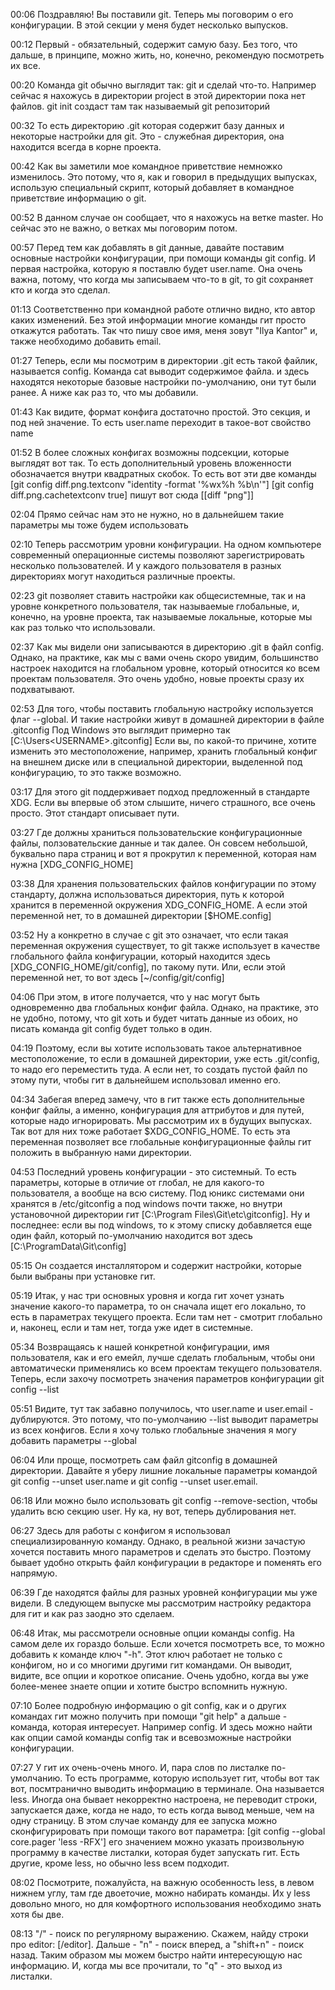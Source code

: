 00:06 Поздравляю! Вы поставили git. Теперь мы поговорим о его конфигурации. В этой секции у меня будет несколько выпусков.

00:12 Первый - обязательный, содержит самую базу. Без того, что дальше, в принципе, можно жить, но, конечно, рекомендую посмотреть их все.

00:20 Команда git обычно выглядит так: git и сделай что-то. Например сейчас я нахожусь в директории project в этой директории пока нет файлов. git init создаст там так называемый git репозиторий

00:32 То есть директорию .git которая содержит базу данных и некоторые настройки для git. Это - служебная директория, она находится всегда в корне проекта. 

00:42 Как вы заметили мое командное приветствие немножко изменилось. Это потому, что я, как и говорил в предыдущих выпусках, использую специальный скрипт, который добавляет в командное приветствие информацию о git.

00:52 В данном случае он сообщает, что я нахожусь на ветке master.
Но сейчас это не важно, о ветках мы поговорим потом. 

00:57 Перед тем как добавлять в git данные, давайте поставим основные настройки конфигурации, при помощи команды git config.
И первая настройка, которую я поставлю будет user.name. Она очень важна, потому, что когда мы записываем что-то в git, то git сохраняет кто и когда это сделал.

01:13 Соответственно при командной работе отлично видно, кто автор каких изменений. Без этой информации многие команды гит просто откажутся работать. Так что пишу свое имя, меня зовут "Ilya Kantor" и, также необходимо добавить email.

01:27 Теперь, если мы посмотрим в директории .git есть такой файлик, называется config. Команда cat выводит содержимое файла. и здесь находятся некоторые базовые настройки по-умолчанию, они тут были ранее. А ниже как раз то, что мы добавили. 

01:43 Как видите, формат конфига достаточно простой. Это секция, и под ней значение. То есть user.name переходит в такое-вот свойство name

01:52 В более сложных конфигах возможны подсекции, которые выглядят вот так. То есть дополнительный уровень вложенности обозначается внутри квадратных скобок. То есть вот эти две команды [git config diff.png.textconv "identity -format '%wx%h %b\n'"] [git config diff.png.cachetextconv true] пишут вот сюда [[diff "png"]]

02:04 Прямо сейчас нам это не нужно, но в дальнейшем такие параметры мы тоже будем использовать

02:10 Теперь рассмотрим уровни конфигурации. На одном компьютере современный операционные системы позволяют зарегистрировать несколько пользователей. И у каждого пользователя в разных директориях могут находиться различные проекты.

02:23 git позволяет ставить настройки как общесистемные, так и на уровне конкретного пользователя, так называемые глобальные, и, конечно, на уровне проекта, так называемые локальные, которые мы как раз только что использовали.

02:37 Как мы видели они записываются в директорию .git в файл config. Однако, на практике, как мы с вами очень скоро увидим, большинство настроек находится на глобальном уровне, который относится ко всем проектам пользователя. Это очень удобно, новые проекты сразу их подхватывают.

02:53 Для того, чтобы поставить глобальную настройку используется флаг --global. И такие настройки живут в домашней директории в файле .gitconfig Под Windows это выглядит примерно так [C:\Users\<USERNAME>\.gitconfig] Если вы, по какой-то причине, хотите изменить это местоположение, например, хранить глобальный конфиг на внешнем диске или в специальной директории, выделенной под конфигурацию, то это также возможно.

03:17 Для этого git поддерживает подход предложенный в стандарте XDG. Если вы впервые об этом слышите, ничего страшного, все очень просто. Этот стандарт описывает пути.

03:27 Где должны храниться пользовательские конфигурационные файлы, ползовательские данные и так далее. Он совсем небольшой, буквально пара страниц и вот я прокрутил к переменной, которая нам нужна [XDG_CONFIG_HOME]

03:38 Для хранения пользовательских файлов конфигурации по этому стандарту, должна использоваться директория, путь к которой хранится в переменной окружения XDG_CONFIG_HOME. А если этой переменной нет, то в домашней директории [$HOME\.config]

03:52 Ну а конкретно в случае с git это означает, что если такая переменная окружения существует, то git также использует в качестве глобального файла конфигурации, который находится здесь 
[XDG_CONFIG_HOME/git/config], по такому пути.  Или, если этой переменной нет, то вот здесь [~/config/git/config] 

04:06 При этом, в итоге получается, что у нас могут быть одновременно два глобальных конфиг файла. Однако, на практике, это не удобно, потому, что git хоть и будет читать данные из обоих, но писать команда git config будет только в один.

04:19 Поэтому, если вы хотите использовать такое альтернативное местоположение, то если в домашней директории, уже есть .git/config, то надо его переместить туда. А если нет, то создать пустой файл по этому пути, чтобы гит в дальнейшем использовал именно его.

04:34 Забегая вперед замечу, что в гит также есть дополнительные конфиг файлы, а именно, конфигурация для аттрибутов и для путей, которые надо игнорировать. Мы рассмотрим их в будущих выпусках. Так вот для них тоже работает $XDG_CONFIG_HOME. То есть эта переменная позволяет все глобальные конфигурационные файлы гит положить в выбранную нами директории.

04:53 Последний уровень конфигурации - это системный. То есть параметры, которые в отличие от глобал, не для какого-то пользователя, а вообще на всю систему. Под юникс системами они хранятся в /etc/gitconfig а под windows почти также, но внутри установочной директории гит [C:\Program Files\Git\etc\gitconfig]. Ну и последнее: если вы под windows,
то к этому списку добавляется еще один файл, который по-умолчанию находится вот здесь [C:\ProgramData\Git\config]

05:15 Он создается инсталлятором и содержит настройки, которые были выбраны при установке гит. 

05:19 Итак, у нас три основных уровня и когда гит хочет узнать значение какого-то параметра, то он сначала ищет его локально, то есть в параметрах текущего проекта.
Если там нет - смотрит глобально и, наконец, если и там нет, тогда уже идет в системные.

05:34 Возвращаясь к нашей конкретной конфигурации, имя пользователя, как и его емейл, лучше сделать глобальным, чтобы они автоматически применялись ко всем проектам текущего пользователя. Теперь, если захочу посмотреть значения параметров конфигурации git config --list

05:51 Видите, тут так забавно получилось, что user.name и user.email - дублируются. Это потому, что по-умолчанию --list выводит параметры из всех конфигов. Если я хочу только глобальные значения я могу добавить параметры --global

06:04 Или проще, посмотреть сам файл gitconfig в домашней директории. Давайте я уберу лишние локальные параметры командой git config --unset user.name и git config --unset user.email.

06:18 Или можно было использовать git config --remove-section, чтобы удалить всю секцию user. Ну ка, ну вот, теперь дублирования нет. 

06:27 Здесь для работы с конфигом я использовал специализированную команду. Однако, в реальной жизни зачастую хочется поставить много параметров и сделать это быстро. Поэтому бывает удобно открыть файл конфигурации в редакторе и поменять его напрямую.

06:39 Где находятся файлы для разных уровней конфигурации мы уже видели. В следующем выпуске мы рассмотрим настройку редактора для гит и как раз заодно это сделаем.

06:48 Итак, мы рассмотрели основные опции команды config. На самом деле их гораздо больше. Если хочется посмотреть все, то можно добавить к команде ключ "-h". Этот ключ работает не только с конфигом, но и со многими другими гит командами. Он выводит, видите, все опции и короткое описание. Очень удобно, когда вы уже более-менее знаете опции и хотите быстро вспомнить нужную.

07:10 Более подробную информацию о git config, как и о других командах гит можно получить при помощи "git help" а дальше - команда, которая интересует. Например config. И здесь можно найти как опции самой команды config так и всевозможные настройки конфигурации.

07:27 У гит их очень-очень много. И, пара слов по листалке по-умолчанию. То есть программе, которую использует гит, чтобы вот так вот, посмтранично выводить информацию в терминале. Она называется less. Иногда она бывает некорректно настроена, не переводит строки, запускается даже, когда не надо, то есть когда вывод меньше, чем на одну страницу. В этом случае команду для ее запуска можно сконфигурировать при помощи такого вот параметра: 
[git config --global core.pager 'less -RFX'] его значением можно указать произвольную программу в качестве листалки, которая будет запускать гит. Есть другие, кроме less, но обычно less всем подходит.

08:02 Посмотрите, пожалуйста, на важную особенность less, в левом нижнем углу, там где двоеточие, можно набирать команды. Их у less довольно много, но для комфортного использования необходимо знать хотя бы две. 

08:13 "/" - поиск по регулярному выражению. Скажем, найду строки про editor: [/editor]. Дальше - "n" - поиск вперед, а "shift+n" - поиск назад. Таким образом мы можем быстро найти интересующую нас информацию. И, когда мы все прочитали, то "q" - это выход из листалки.




